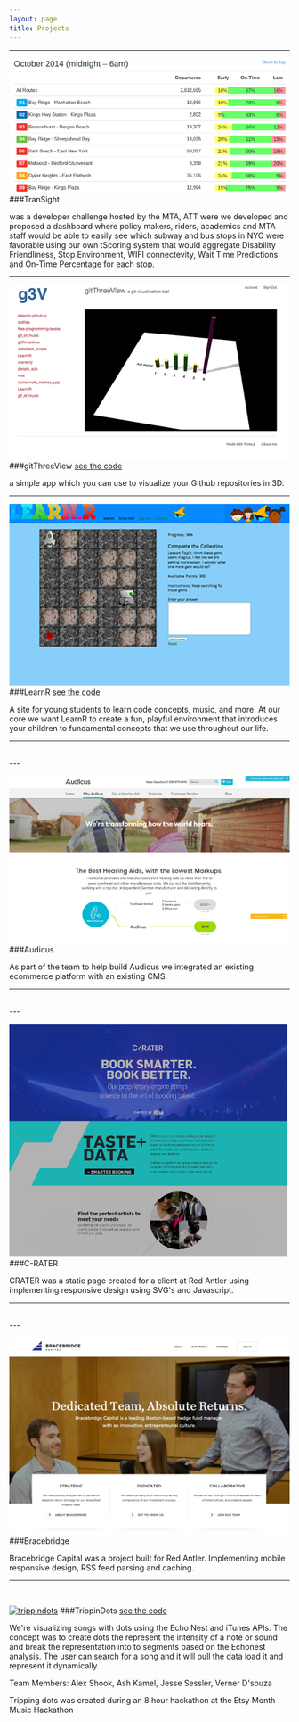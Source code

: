 ```yaml
---
layout: page
title: Projects
---
```


---
![TranSight](/public/schedule-adherence-table.png)
###TranSight

was a developer challenge hosted by the MTA, ATT were we developed and proposed a dashboard where policy makers, riders, academics and MTA staff would be able to easily see which subway and bus stops in NYC were favorable using our own tScoring system that would aggregate Disability Friendliness, Stop Environment, WIFI connectevity, Wait Time Predictions and On-Time Percentage for each stop.

---

[![gitThreeView](/public/gitthreeview600px.png)](http://gitthreeview.herokuapp.com)
###gitThreeView
<a href="https://github.com/ajkamel/gitThreeView" target="_blank">see the code</a>

a simple app which you can use to visualize your Github repositories in 3D.

---

[![LearnR](/public/learnur600px.png)](http://learnur.herokuapp.com)
###LearnR
<a href="https://github.com/lacostenycoder/Learn.R" target="_blank">see the code</a>

A site for young students to learn code concepts, music, and more. At our core we want LearnR to create a fun, playful environment that introduces your children to fundamental concepts that we use throughout our life.

---
<br>
---

[![Audicus](/public/audicus-600.png)](http://audicus.com/)
###Audicus

As part of the team to help build Audicus we integrated an existing ecommerce platform with an existing CMS.

---
<br>
---

[![CRATER](/public/CRATER-500.png)](http://crtr.com/)
###C-RATER

CRATER was a static page created for a client at Red Antler using implementing responsive design using SVG's and Javascript.

---
<br>
---

[![Bracebridge](/public/bracebridge.png)](http://www.bracebridgecapital.com)
###Bracebridge

Bracebridge Capital was a project built for Red Antler. Implementing mobile responsive design, RSS feed parsing and caching.

---
<br>

[![trippindots](http://i.imgur.com/wcHon2Y.png)](http://trippindots.herokuapp.com)
###TrippinDots
<a href="https://github.com/alexshook/trippindots" target="_blank">see the code</a>

We're visualizing songs with dots using the Echo Nest and iTunes APIs. The concept was to create dots the represent the intensity of a note or sound and break the representation into to segments based on the Echonest analysis. The user can search for a song and it will pull the data load it and represent it dynamically.

Team Members: Alex Shook, Ash Kamel, Jesse Sessler, Verner D'souza

Tripping dots was created during an 8 hour hackathon at the Etsy Month Music Hackathon
